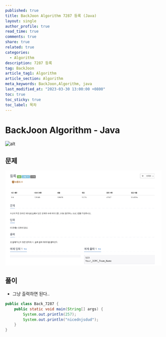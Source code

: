 ```yaml
---
published: true
title: BackJoon Algorithm 7287 등록 (Java)
layout: single
author_profile: true
read_time: true
comments: true
share: true
related: true
categories:
  - Algorithm
description: 7287 등록
tag: BackJoon
article_tag1: Algorithm
article_section: Algorithm
meta_keywords: BackJoon,Algorithm, java
last_modified_at: "2023-03-30 13:00:00 +0800"
toc: true
toc_sticky: true
toc_label: 목차
---
```


# BackJoon Algorithm - Java

![alt](https://d2gd6pc034wcta.cloudfront.net/images/logo@2x.png)

## 문제

![alt](/assets/images/post/Algorithm/7287.png)

## 풀이

* 그냥 출력하면 된다..

```java
public class Back_7287 {
    public static void main(String[] args) {
        System.out.println(257);
        System.out.println("nicednjsdud");
    }
}

```
